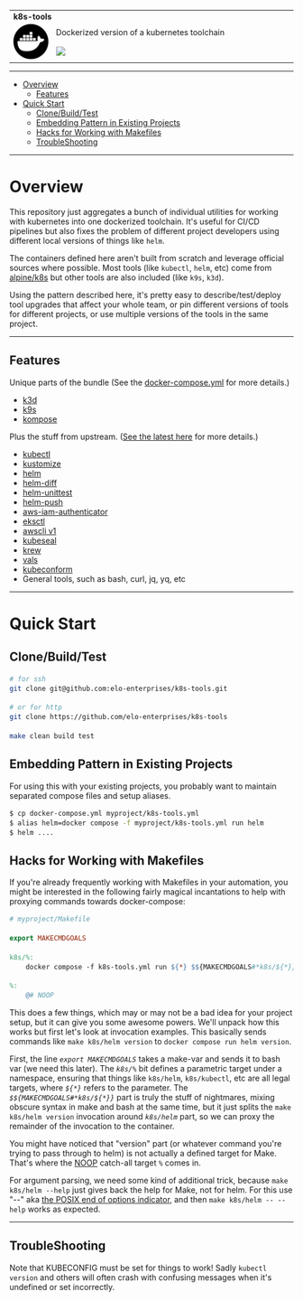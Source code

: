 
<table>
  <tr>
    <td colspan=2><strong>
    k8s-tools
      </strong>&nbsp;&nbsp;&nbsp;&nbsp;
    </td>
  </tr>
  <tr>
    <td width=15%><img src=img/icon.png style="width:150px"></td>
    <td>
      Dockerized version of a kubernetes toolchain
      <br/><br/>
      <a href="https://github.com/elo-enterprises/k8s-tools/actions/workflows/docker-test.yml"><img src="https://github.com/elo-enterprises/k8s-tools/actions/workflows/docker-test.yml/badge.svg"></a>
    </td>
  </tr>
</table>

-------------------------------------------------------------

<div class="toc">
<ul>
<li><a href="#overview">Overview</a><ul>
<li><a href="#features">Features</a></li>
</ul>
</li>
<li><a href="#quick-start">Quick Start</a><ul>
<li><a href="#clonebuildtest">Clone/Build/Test</a></li>
<li><a href="#embedding-pattern-in-existing-projects">Embedding Pattern in Existing Projects</a></li>
<li><a href="#hacks-for-working-with-makefiles">Hacks for Working with Makefiles</a></li>
<li><a href="#troubleshooting">TroubleShooting</a></li>
</ul>
</li>
</ul>
</div>


-------------------------------------------------------------

# Overview 

This repository just aggregates a bunch of individual utilities for working with kubernetes into one dockerized toolchain.  It's useful for CI/CD pipelines but also fixes the problem of different project developers using different local versions of things like `helm`.

The containers defined here aren't built from scratch and leverage official sources where possible.  Most tools (like `kubectl`, `helm`, etc) come from [alpine/k8s](https://hub.docker.com/r/alpine/k8s) but other tools are also included (like `k9s`, `k3d`).

Using the pattern described here, it's pretty easy to describe/test/deploy tool upgrades that affect your whole team, or pin different versions of tools for different projects, or use multiple versions of the tools in the same project.

-------------------------------------------------------------

## Features 

Unique parts of the bundle (See the [docker-compose.yml](docker-compose.yml) for more details.)

- [k3d](https://k3d.io/)
- [k9s](https://k9scli.io/)
- [kompose](https://kompose.io/)

Plus the stuff from upstream. ([See the latest here](https://github.com/alpine-docker/k8s/blob/master/README.md#installed-tools) for more details.)

- [kubectl](https://kubernetes.io/docs/tasks/tools/install-kubectl/) 
- [kustomize](https://github.com/kubernetes-sigs/kustomize) 
- [helm](https://github.com/helm/helm) 
- [helm-diff](https://github.com/databus23/helm-diff) 
- [helm-unittest](https://github.com/helm-unittest/helm-unittest) 
- [helm-push](https://github.com/chartmuseum/helm-push) 
- [aws-iam-authenticator](https://github.com/kubernetes-sigs/aws-iam-authenticator) 
- [eksctl](https://github.com/weaveworks/eksctl) 
- [awscli v1](https://github.com/aws/aws-cli)
- [kubeseal](https://github.com/bitnami-labs/sealed-secrets)
- [krew](https://github.com/kubernetes-sigs/krew) 
- [vals](https://github.com/helmfile/vals)
- [kubeconform](https://github.com/yannh/kubeconform) 
- General tools, such as bash, curl, jq, yq, etc

-------------------------------------------------------------

# Quick Start

## Clone/Build/Test

```bash
# for ssh
git clone git@github.com:elo-enterprises/k8s-tools.git

# or for http
git clone https://github.com/elo-enterprises/k8s-tools

make clean build test
```

## Embedding Pattern in Existing Projects

For using this with your existing projects, you probably want to maintain separated compose files and setup aliases.

```bash
$ cp docker-compose.yml myproject/k8s-tools.yml
$ alias helm=docker compose -f myproject/k8s-tools.yml run helm
$ helm ....
```

## Hacks for Working with Makefiles 

If you're already frequently working with Makefiles in your automation, you might be interested in the following fairly magical incantations to help with proxying commands towards docker-compose:

```Makefile
# myproject/Makefile

export MAKECMDGOALS

k8s/%:
	docker compose -f k8s-tools.yml run ${*} $${MAKECMDGOALS#*k8s/${*}}

%:
	@# NOOP
```

This does a few things, which may or may not be a bad idea for your project setup, but it can give you some awesome powers.  We'll unpack how this works but first let's look at invocation examples.  This basically sends commands like `make k8s/helm version` to `docker compose run helm version`.

First, the line *`export MAKECMDGOALS`* takes a make-var and sends it to bash var (we need this later).  The *`k8s/%`* bit defines a parametric target under a namespace, ensuring that things like `k8s/helm`, `k8s/kubectl`, etc are all legal targets, where *`${*}`* refers to the parameter.  The *`$${MAKECMDGOALS#*k8s/${*}}`* part is truly the stuff of nightmares, mixing obscure syntax in make and bash at the same time, but it just splits the `make k8s/helm version` invocation around *`k8s/helm`* part, so we can proxy the remainder of the invocation to the container.  

You might have noticed that "version" part (or whatever command you're trying to pass through to helm) is not actually a defined target for Make.  That's where the [NOOP](https://en.wikipedia.org/wiki/NOP_(code)) catch-all target *`%`* comes in.

For argument parsing, we need some kind of additional trick, because `make k8s/helm --help` just gives back the help for Make, not for helm.  For this use "--" aka [the POSIX end of options indicator](https://pubs.opengroup.org/onlinepubs/9699919799/basedefs/V1_chap12.html#tag_12_02), and then `make k8s/helm -- --help` works as expected.


-------------------------------------------------------------

## TroubleShooting

Note that KUBECONFIG must be set for things to work!  Sadly `kubectl version` and others will often crash with confusing messages when it's undefined or set incorrectly.
